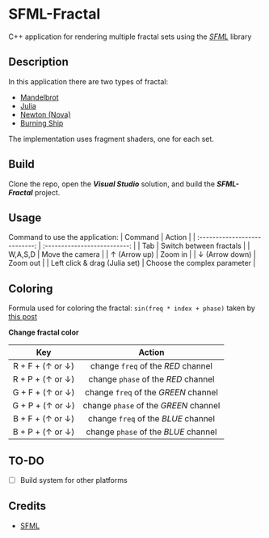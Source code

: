 # SFML-Fractal

C++ application for rendering multiple fractal sets using the [*SFML*](https://www.sfml-dev.org/index.php) library

## Description

In this application there are two types of fractal:

* [Mandelbrot](https://en.wikipedia.org/wiki/Mandelbrot_set)
* [Julia](https://en.wikipedia.org/wiki/Julia_set)
* [Newton (Nova)](https://en.wikipedia.org/wiki/Newton_fractal)
* [Burning Ship](https://it.wikipedia.org/wiki/Burning_ship)

The implementation uses fragment shaders, one for each set.

## Build

Clone the repo, open the ***Visual Studio*** solution, and build the ***SFML-Fractal*** project. 

## Usage

Command to use the application:
| Command                       | Action                       |
| :---------------------------: | :--------------------------: |
| Tab                           | Switch between fractals      |
| W,A,S,D                       | Move the camera              |
| &uarr; (Arrow up)             | Zoom in                      |
| &darr; (Arrow down)           | Zoom out                     |
| Left click & drag (Julia set) | Choose the complex parameter |

## Coloring

Formula used for coloring the fractal: `sin(freq * index + phase)` taken by [this post](https://www.paridebroggi.com/blogpost/2015/05/06/fractal-continuous-coloring/)

**Change fractal color**

| Key                        | Action                                |
| :------------------------: | :-----------------------------------: |
| R + F + (&uarr; or &darr;) | change `freq` of the *RED* channel    |
| R + P + (&uarr; or &darr;) | change `phase` of the *RED* channel   |
| G + F + (&uarr; or &darr;) | change `freq` of the *GREEN* channel  |
| G + P + (&uarr; or &darr;) | change `phase` of the *GREEN* channel |
| B + F + (&uarr; or &darr;) | change `freq` of the *BLUE* channel   |
| B + P + (&uarr; or &darr;) | change `phase` of the *BLUE* channel  |

## TO-DO

- [ ] Build system for other platforms

## Credits

- [SFML](https://github.com/SFML/SFML)
